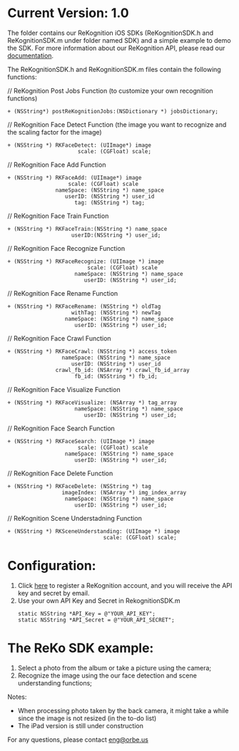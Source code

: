 Current Version: 1.0
===============================

The folder contains our ReKognition iOS SDKs (ReKognitionSDK.h and ReKognitionSDK.m under folder named SDK) and 
a simple example to demo the SDK. For more information about our ReKognition API, please read our 
<a href="http://v2.rekognition.com/developer/docs">documentation</a>.

The ReKognitionSDK.h and ReKognitionSDK.m files contain the following functions:

// ReKognition Post Jobs Function (to customize your own recognition functions)
<pre><code>+ (NSString*) postReKognitionJobs:(NSDictionary *) jobsDictionary;
</code></pre>

// ReKognition Face Detect Function (the image you want to recognize and the scaling factor for the image)
<pre><code>+ (NSString *) RKFaceDetect: (UIImage*) image
                      scale: (CGFloat) scale;
</code></pre>

// ReKognition Face Add Function
<pre><code>+ (NSString *) RKFaceAdd: (UIImage*) image
                   scale: (CGFloat) scale
               nameSpace: (NSString *) name_space
                  userID: (NSString *) user_id
                     tag: (NSString *) tag;
</code></pre>

// ReKognition Face Train Function
<pre><code>+ (NSString *) RKFaceTrain:(NSString *) name_space
                    userID:(NSString *) user_id;
</code></pre>

// ReKognition Face Recognize Function
<pre><code>+ (NSString *) RKFaceRecognize: (UIImage *) image
                         scale: (CGFloat) scale
                     nameSpace: (NSString *) name_space
                        userID: (NSString *) user_id;
</code></pre>

// ReKognition Face Rename Function
<pre><code>+ (NSString *) RKFaceRename: (NSString *) oldTag
                    withTag: (NSString *) newTag
                  nameSpace: (NSString *) name_space
                     userID: (NSString *) user_id;
</code></pre>

// ReKognition Face Crawl Function
<pre><code>+ (NSString *) RKFaceCrawl: (NSString *) access_token
                 nameSpace: (NSString *) name_space
                    userID: (NSString *) user_id
               crawl_fb_id: (NSArray *) crawl_fb_id_array
                     fb_id: (NSString *) fb_id;
</code></pre>

// ReKognition Face Visualize Function
<pre><code>+ (NSString *) RKFaceVisualize: (NSArray *) tag_array
                     nameSpace: (NSString *) name_space
                        userID: (NSString *) user_id;
</code></pre>

// ReKognition Face Search Function
<pre><code>+ (NSString *) RKFaceSearch: (UIImage *) image
                      scale: (CGFloat) scale
                  nameSpace: (NSString *) name_space
                     userID: (NSString *) user_id;
</code></pre>

// ReKognition Face Delete Function
<pre><code>+ (NSString *) RKFaceDelete: (NSString *) tag
                 imageIndex: (NSArray *) img_index_array
                  nameSpace: (NSString *) name_space
                     userID: (NSString *) user_id;
</code></pre>

// ReKognition Scene Understadning Function
<pre><code>+ (NSString *) RKSceneUnderstanding: (UIImage *) image
                              scale: (CGFloat) scale;
</code></pre>

Configuration:
===============================
<ol>
<li> Click <a href="http://v2.rekognition.com/user/create">here</a> to register a ReKognition account, and you will receive the API key and secret by email.

<li> Use your own API Key and Secret in RekognitionSDK.m</li>
 
<pre><code>static NSString *API_Key = @"YOUR_API_KEY";
static NSString *API_Secret = @"YOUR_API_SECRET";
</code></pre>

</ol>


The ReKo SDK example: 
===============================
<ol>
<li> Select a photo from the album or take a picture using the camera; </li> 

<li> Recognize the image using the our face detection and scene understanding functions;</li> 
</ol>

Notes: 

<ul>
<li> When processing photo taken by the back camera, it might take a while since the image is not resized (in the to-do list)
</li>
<li> The iPad version is still under construction
</li>
</ul>

For any questions, please contact eng@orbe.us
